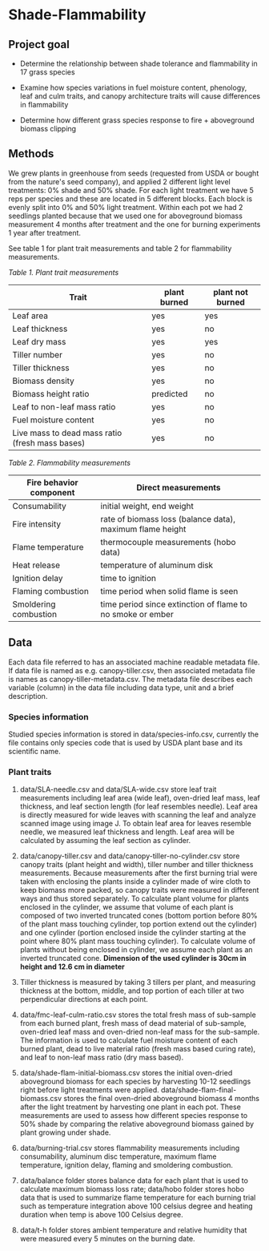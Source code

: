 Shade-Flammability
===================

Project goal
-------------

-  Determine the relationship between shade tolerance and flammability in 17 grass species 

-  Examine how species variations in fuel moisture content, phenology, leaf and culm traits, and canopy architecture traits will cause differences in flammability

- Determine how different grass species response to fire + aboveground biomass clipping


Methods
---------

We grew plants in greenhouse from seeds (requested from USDA or bought from the nature's seed company), and applied 2 different light level treatments: 0% shade and 50% shade. For each light treatment we have 5 reps per species and these are located in 5 different blocks. Each block is evenly split into 0% and 50% light treatment. Within each pot we had 2 seedlings planted because that we used one for aboveground biomass measurement 4 months after treatment and the one for burning experiments 1 year after treatment. 

See table 1 for plant trait measurements and table 2 for flammability measurements. 

*Table 1. Plant trait measurements*

Trait | plant burned | plant not burned 
--- | --- | --- |
Leaf area | yes | yes 
Leaf thickness | yes | no 
Leaf dry mass | yes | yes
Tiller number | yes | no
Tiller thickness | yes | no
Biomass density | yes | no
Biomass height ratio | predicted | no
Leaf to non-leaf mass ratio | yes | no
Fuel moisture content | yes | no
Live mass to dead mass ratio (fresh mass bases) | yes | no


*Table 2. Flammability measurements*
 
 Fire behavior component | Direct measurements
 --- | ---
 Consumability | initial weight, end weight
 Fire intensity | rate of biomass loss (balance data), maximum flame height
 Flame temperature | thermocouple measurements (hobo data)
 Heat release | temperature of aluminum disk
 Ignition delay | time to ignition
 Flaming combustion | time period when solid flame is seen
 Smoldering combustion | time period since extinction of flame to no smoke or ember 
 
						

Data
------
Each data file referred to has an associated machine readable metadata file. If data file is named as e.g. canopy-tiller.csv, then associated metadata file is names as canopy-tiller-metadata.csv. The metadata file describes each variable (column) in the data file including data type, unit and a brief description. 

### Species information

Studied species information is stored in data/species-info.csv, currently the file contains only species code that is used by USDA plant base and its scientific name. 


###  Plant traits 

1. data/SLA-needle.csv and data/SLA-wide.csv store leaf trait measurements including leaf area (wide leaf), oven-dried leaf mass, leaf thickness, and leaf section length (for leaf resembles needle). Leaf area is directly measured for wide leaves with scanning the leaf and analyze scanned image using image J. To obtain leaf area for leaves resemble needle, we measured leaf thickness and length. Leaf area will be calculated by assuming the leaf section as cylinder. 

2. data/canopy-tiller.csv and data/canopy-tiller-no-cylinder.csv store canopy traits (plant height and width), tiller number and tiller thickness measurements. Because measurements after the first burning trial were taken with enclosing the plants inside a cylinder made of wire cloth to keep biomass more packed, so canopy traits were measured in different ways and thus stored separately. To calculate plant volume for plants enclosed in the cylinder, we assume that volume of each plant is composed of two inverted truncated cones (bottom portion before 80% of the plant mass touching cylinder, top portion extend out the cylinder) and one cylinder (portion enclosed inside the cylinder starting at the point where 80% plant mass touching cylinder). To calculate volume of plants without being enclosed in cylinder, we assume each plant as an inverted truncated cone. 
**Dimension of the used cylinder is 30cm in height and 12.6 cm in diameter**

3. Tiller thickness is measured by taking 3 tillers per plant, and measuring thickness at the bottom, middle, and top portion of each tiller at two perpendicular directions at each point. 


4. data/fmc-leaf-culm-ratio.csv stores the total fresh mass of sub-sample from each burned plant, fresh mass of dead material of sub-sample, oven-dried leaf mass and oven-dried non-leaf mass for the sub-sample. The information is used to calculate fuel moisture content of each burned plant, dead to live material ratio (fresh mass based curing rate), and leaf to non-leaf mass ratio (dry mass based).

5. data/shade-flam-initial-biomass.csv stores the initial oven-dried aboveground biomass for each species by harvesting 10-12 seedlings right before light treatments were applied. data/shade-flam-final-biomass.csv stores the final oven-dried aboveground biomass 4 months after the light treatment by harvesting one plant in each pot. These measurements are used to assess how different species response to 50% shade by comparing the relative aboveground biomass gained by plant growing under shade. 

6. data/burning-trial.csv stores flammability measurements including consumability, aluminum disc temperature, maximum flame temperature, ignition delay, flaming and smoldering combustion. 

7. data/balance folder stores balance data for each plant that is used to calculate maximum biomass loss rate; data/hobo folder stores hobo data that is used to summarize flame temperature for each burning trial such as temperature integration above 100 celsius degree and heating duration when temp is above 100 Celsius degree. 

8. data/t-h folder stores ambient temperature and relative humidity that were measured every 5 minutes on the burning date. 




 
